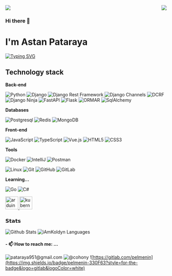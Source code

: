 <p>
  <a href="https://count.getloli.com/"><img src="https://count.getloli.com/get/@:itgoyo"></a>
  <img src="https://weather-icon.journeyad.repl.co/@shenzhen?v=1" align="right">
</p>

### Hi there 👋
# I'm Astan Pataraya
[![Typing SVG](https://readme-typing-svg.herokuapp.com?color=%2336BCF7&lines=Backend+developer)](https://git.io/typing-svg)

## Technology stack

**Back-end**

![Python](https://img.shields.io/badge/-Python-black?style=flat-square&logo=Python)
![Django](https://img.shields.io/badge/-Django-0aad48?style=flat-square&logo=Django)
![Django Rest Framework](https://img.shields.io/badge/DRF-red?style=flat-square&logo=Django)
![Django Channels](https://img.shields.io/badge/-Django_Channels-46a2f1?style=flat-square&logo=Django)
![DCRF](https://img.shields.io/badge/-DCRF-46a2f1?style=flat-square&logo=Django)
![Django Ninja](https://img.shields.io/badge/-Django_Ninja-%234B32C3?style=flat-square&logo=Django)
![FastAPI](https://img.shields.io/badge/-FastAPI-%2300C7B7?style=flat-square&logo=FastAPI)
![Flask](https://img.shields.io/badge/-Flask-%232c3e50?style=flat-square&logo=Flask)
![ORMAR](https://img.shields.io/badge/-ORMAR-DD0031?style=flat-square&logo=ORMAR)
![SqlAlchemy](https://img.shields.io/badge/-SqlAlchemy-FCA121?style=flat-square&logo=SqlAlchemy)

**Databases**

![Postgresql](https://img.shields.io/badge/-Postgresql-%232c3e50?style=flat-square&logo=Postgresql)
![Redis](https://img.shields.io/badge/-Redis-FCA121?style=flat-square&logo=Redis)
![MongoDB](https://img.shields.io/badge/MongoDB-%234ea94b.svg?style=for-the-badge&logo=mongodb&logoColor=white)

**Front-end**

![JavaScript](https://img.shields.io/badge/-JavaScript-%23F7DF1C?style=flat-square&logo=javascript&logoColor=000000&labelColor=%23F7DF1C&color=%23FFCE5A)
![TypeScript](https://img.shields.io/badge/-TypeScript-007ACC?style=flat-square&logo=typescript&logoColor=white)
![Vue.js](https://img.shields.io/badge/-Vue.js-%232c3e50?style=flat-square&logo=vue-dot-js)
![HTML5](https://img.shields.io/badge/-HTML5-%23E44D27?style=flat-square&logo=html5&logoColor=ffffff)
![CSS3](https://img.shields.io/badge/-CSS3-%231572B6?style=flat-square&logo=css3)

**Tools**

![Docker](https://img.shields.io/badge/-Docker-46a2f1?style=flat-square&logo=docker&logoColor=white)
![IntelliJ](https://img.shields.io/badge/-IntelliJ%20IDEA-ffce5a?style=flat-square&logo=jetbrains)
![Postman](https://img.shields.io/badge/Postman-FCA121?style=flat-square&logo=postman)

![Linux](https://img.shields.io/badge/Linux-black?style=flat-square&logo=linux)
![Git](https://img.shields.io/badge/-Git-black?style=flat-square&logo=git)
![GitHub](https://img.shields.io/badge/-GitHub-181717?style=flat-square&logo=github)
![GitLab](https://img.shields.io/badge/-GitLab-FCA121?style=flat-square&logo=gitlab)

**Learning...**

![Go](https://img.shields.io/badge/-Go-grey?style=flat-square&logo=go)
![С#](https://img.shields.io/badge/-%D0%A1Sharp-1d72b1?style=flat-square&logo=csharp)

<p align="left"> 
    <a href="https://www.arduino.cc/" target="_blank" rel="noreferrer"> <img src="https://cdn.worldvectorlogo.com/logos/arduino-1.svg" alt="arduino" width="40" height="40"/> </a> <a href="https://kubernetes.io" target="_blank" rel="noreferrer"> <img src="https://www.vectorlogo.zone/logos/kubernetes/kubernetes-icon.svg" alt="kubernetes" width="40" height="40"/> 
    </a>
</p>

### 𝗦𝘁𝗮𝘁𝘀

<!-- ![iAmKoldyn github stats](https://github-readme-stats.vercel.app/api?username=iAmKoldyn&show_icons=true&theme=dracula&include_all_commits=true&count_private=true) -->
![Github Stats](https://github-readme-stats.vercel.app/api?username=iAmkoldyn&bg_color=30,e96443,904e95&title_color=fff&text_color=fff)
![iAmKoldyn Languages](https://github-readme-stats.vercel.app/api/top-langs/?username=iAmKoldyn&layout=compact&count_private=true&theme=gruvbox)
<!-- ![](https://raw.githubusercontent.com/itgoyo/github-stats-transparent/output/generated/languages.svg) -->

#### - 📫 How to reach me: ...
![pataraya951@gmail.com](https://img.shields.io/badge/pataraya951@gmail.com-D14836?style=for-the-badge&logo=gmail&logoColor=white)
![@cohony](https://img.shields.io/badge/@cohony-2CA5E0?style=for-the-badge&logo=telegram&logoColor=white)
![https://gitlab.com/pelmenin](https://img.shields.io/badge/pelmenin-330F63?style=for-the-badge&logo=gitlab&logoColor=white)

<!-- <p align="center">
    <img src="https://img.shields.io/badge/adobe%20photoshop%20-%2331A8FF.svg?&style=for-the-badge&logo=adobe%20photoshop&logoColor=white"/> 
    <img src="https://img.shields.io/badge/html5%20-%23E34F26.svg?&style=for-the-badge&logo=html5&logoColor=white"/> 
    <img src="https://img.shields.io/badge/css3%20-%231572B6.svg?&style=for-the-badge&logo=css3&logoColor=white"/>
    <img src="https://img.shields.io/badge/node.js%20-%2343853D.svg?&style=for-the-badge&logo=node.js&logoColor=white"/> 
    <img src="https://img.shields.io/badge/javascript%20-%23323330.svg?&style=for-the-badge&logo=javascript&logoColor=%23F7DF1E"/> 
    <img src="https://img.shields.io/badge/git%20-%23F05033.svg?&style=for-the-badge&logo=git&logoColor=white"/>
</p> -->

<!--
**iAmKoldyn/iAmKoldyn** is a ✨ _special_ ✨ repository because its `README.md` (this file) appears on your GitHub profile.

Here are some ideas to get you started:

- 🔭 I’m currently working on ...
- 🌱 I’m currently learning ...
- 👯 I’m looking to collaborate on ...
- 🤔 I’m looking for help with ...
- 💬 Ask me about ...
- 📫 How to reach me: ...
- 😄 Pronouns: ...
- ⚡ Fun fact: ...
-->
